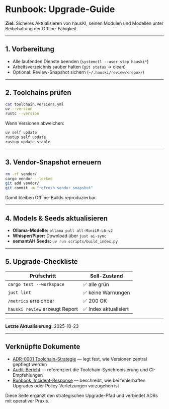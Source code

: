 # Runbook: Upgrade-Guide

**Ziel:** Sicheres Aktualisieren von hausKI, seinen Modulen und Modellen unter Beibehaltung der Offline-Fähigkeit.

---

## 1. Vorbereitung

- Alle laufenden Dienste beenden (`systemctl --user stop hauski*`)  
- Arbeitsverzeichnis sauber halten (`git status` → clean)  
- Optional: Review-Snapshot sichern (`~/.hauski/review/<repo>/`)  

---

## 2. Toolchains prüfen

```bash
cat toolchain.versions.yml
uv --version
rustc --version
```

Wenn Versionen abweichen:
```bash
uv self update
rustup self update
rustup update stable
```

---

## 3. Vendor-Snapshot erneuern

```bash
rm -rf vendor/
cargo vendor --locked
git add vendor/
git commit -m "refresh vendor snapshot"
```

Damit bleiben Offline-Builds reproduzierbar.

---

## 4. Models & Seeds aktualisieren

- **Ollama-Modelle:** `ollama pull all-MiniLM-L6-v2`  
- **Whisper/Piper:** Download über `just ai-sync`  
- **semantAH Seeds:** `uv run scripts/build_index.py`

---

## 5. Upgrade-Checkliste

| Prüfschritt | Soll-Zustand |
|--------------|--------------|
| `cargo test --workspace` | ✅ alle grün |
| `just lint` | ✅ keine Warnungen |
| `/metrics` erreichbar | ✅ 200 OK |
| `hauski review` erzeugt Report | ✅ Index aktualisiert |

---

**Letzte Aktualisierung:** 2025-10-23

---

## Verknüpfte Dokumente

- [ADR-0001 Toolchain-Strategie](../adrs/ADR-0001-toolchain-strategy.md) — legt fest, wie Versionen zentral gepflegt werden  
- [Audit-Bericht](../audit-hauski.md) — referenziert die Toolchain-Synchronisierung und CI-Empfehlungen  
- [Runbook: Incident-Response](incident-response.md) — beschreibt, wie bei fehlerhaften Upgrades oder Policy-Verletzungen vorzugehen ist  

Diese Seite ergänzt den strategischen Upgrade-Pfad und verbindet ADRs mit operativer Praxis.
